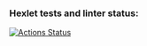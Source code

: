 ### Hexlet tests and linter status:
[![Actions Status](https://github.com/Katedubani/python-project-49/workflows/hexlet-check/badge.svg)](https://github.com/Katedubani/python-project-49/actions)